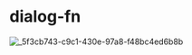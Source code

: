 # dialog-fn

![_5f3cb743-c9c1-430e-97a8-f48bc4ed6b8b](https://github.com/dialog-fn/dialog-fn/assets/36113236/2d08f4d0-09fb-4e06-8508-2076738385c3)

